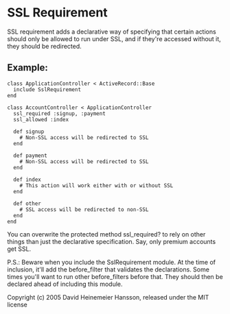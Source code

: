 # SSL Requirement

SSL requirement adds a declarative way of specifying that certain actions
should only be allowed to run under SSL, and if they're accessed without it,
they should be redirected.

## Example:

    class ApplicationController < ActiveRecord::Base
      include SslRequirement
    end

    class AccountController < ApplicationController
      ssl_required :signup, :payment
      ssl_allowed :index

      def signup
        # Non-SSL access will be redirected to SSL
      end

      def payment
        # Non-SSL access will be redirected to SSL
      end

      def index
        # This action will work either with or without SSL
      end

      def other
        # SSL access will be redirected to non-SSL
      end
    end

You can overwrite the protected method ssl_required? to rely on other things
than just the declarative specification. Say, only premium accounts get SSL.

P.S.: Beware when you include the SslRequirement module. At the time of
inclusion, it'll add the before_filter that validates the declarations. Some
times you'll want to run other before_filters before that. They should then be
declared ahead of including this module.

Copyright (c) 2005 David Heinemeier Hansson, released under the MIT license
